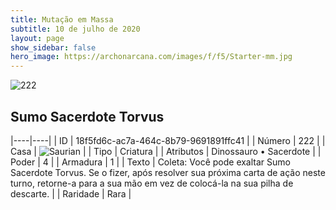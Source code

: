 ```yaml
---
title: Mutação em Massa
subtitle: 10 de julho de 2020
layout: page
show_sidebar: false
hero_image: https://archonarcana.com/images/f/f5/Starter-mm.jpg
---
```


![222](https://cdn.keyforgegame.com/media/card_front/pt/479_222_CX663X678C56_pt.png)

## Sumo Sacerdote Torvus

|----|----|
| ID | 18f5fd6c-ac7a-464c-8b79-9691891ffc41 |
| Número | 222 |
| Casa | ![Saurian](https://archonarcana.com/images/thumb/9/9e/Saurian_P.png/22px-Saurian_P.png "Sauro") |
| Tipo | Criatura |
| Atributos | Dinossauro • Sacerdote |
| Poder | 4 |
| Armadura | 1 |
| Texto | Coleta: Você pode exaltar Sumo Sacerdote Torvus. Se o fizer, após resolver sua próxima carta de ação neste turno, retorne-a para a sua mão em vez de colocá-la na sua pilha de descarte. |
| Raridade | Rara |
